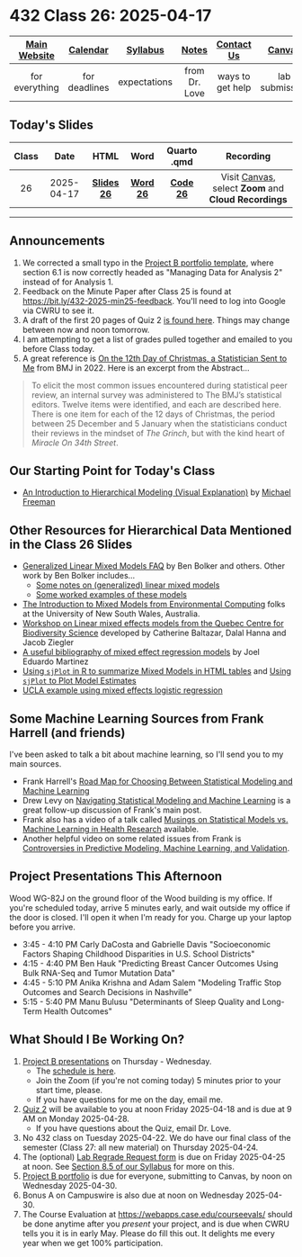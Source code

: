 # 432 Class 26: 2025-04-17

[Main Website](https://thomaselove.github.io/432-2025/) | [Calendar](https://thomaselove.github.io/432-2025/calendar.html) | [Syllabus](https://thomaselove.github.io/432-syllabus-2025/) | [Notes](https://thomaselove.github.io/432-notes/) | [Contact Us](https://thomaselove.github.io/432-2025/contact.html) | [Canvas](https://canvas.case.edu) | [Data and Code](https://github.com/THOMASELOVE/432-data) | [Sources](https://github.com/THOMASELOVE/432-classes-2024/tree/main/sources)
:-----------: | :--------------: | :----------: | :---------: | :-------------: | :-----------: | :------------: |:------:
for everything | for deadlines | expectations | from Dr. Love | ways to get help | lab submission | for downloads | to read

## Today's Slides

Class | Date | HTML | Word | Quarto .qmd | Recording
:---: | :--------: | :------: | :------: | :------: | :-------------:
26 | 2025-04-17 | **[Slides 26](https://thomaselove.github.io/432-slides-2025/slides26.html)** | **[Word 26](https://thomaselove.github.io/432-slides-2025/slides26w.docx)** | **[Code 26](https://github.com/THOMASELOVE/432-slides-2025/blob/main/slides26.qmd)** | Visit [Canvas](https://canvas.case.edu/), select **Zoom** and **Cloud Recordings**

---

## Announcements

1. We corrected a small typo in the [Project B portfolio template](https://github.com/THOMASELOVE/432-data/blob/master/data/432_projectB_portfolio_template.qmd), where section 6.1 is now correctly headed as "Managing Data for Analysis 2" instead of for Analysis 1.
2. Feedback on the Minute Paper after Class 25 is found at <https://bit.ly/432-2025-min25-feedback>. You'll need to log into Google via CWRU to see it.
3. A draft of the first 20 pages of Quiz 2 [is found here](quiz2_draft_first20pages.pdf). Things may change between now and noon tomorrow.
4. I am attempting to get a list of grades pulled together and emailed to you before Class today.
5. A great reference is [On the 12th Day of Christmas, a Statistician Sent to Me](https://doi.org/10.1136/bmj-2022-072883) from BMJ in 2022. Here is an excerpt from the Abstract...

> To elicit the most common issues encountered during statistical peer review, an internal survey was administered to The BMJ’s statistical editors. Twelve items were identified, and each are described here. There is one item for each of the 12 days of Christmas, the period between 25 December and 5 January when the statisticians conduct their reviews in the mindset of *The Grinch*, but with the kind heart of *Miracle On 34th Street*.

## Our Starting Point for Today's Class

- [An Introduction to Hierarchical Modeling (Visual Explanation)](http://mfviz.com/hierarchical-models/) by [Michael Freeman](http://mfviz.com/)

## Other Resources for Hierarchical Data Mentioned in the Class 26 Slides

- [Generalized Linear Mixed Models FAQ](https://bbolker.github.io/mixedmodels-misc/glmmFAQ.html) by Ben Bolker and others. Other work by Ben Bolker includes...
    - [Some notes on (generalized) linear mixed models](https://bbolker.github.io/morelia_2018/notes/glmm.html)
    - [Some worked examples of these models](https://bbolker.github.io/mixedmodels-misc/ecostats_chap.html)
- [The Introduction to Mixed Models from Environmental Computing](http://environmentalcomputing.net/mixed-models/) folks at the University of New South Wales, Australia.
- [Workshop on Linear mixed effects models from the Quebec Centre for Biodiversity Science](https://wiki.qcbs.ca/r_workshop6) developed by Catherine Baltazar, Dalal Hanna and Jacob Ziegler
- [A useful bibliography of mixed effect regression models](https://joelemartinez.com/2015/07/14/mixed-effect-models/) by Joel Eduardo Martinez
- [Using `sjPlot` in R to summarize Mixed Models in HTML tables](https://strengejacke.github.io/sjPlot/articles/tab_mixed.html) and [Using `sjPlot` to Plot Model Estimates](https://strengejacke.github.io/sjPlot/articles/plot_model_estimates.html)
- [UCLA example using mixed effects logistic regression](https://stats.idre.ucla.edu/r/dae/mixed-effects-logistic-regression/)

## Some Machine Learning Sources from Frank Harrell (and friends)

I've been asked to talk a bit about machine learning, so I'll send you to my main sources.

- Frank Harrell's [Road Map for Choosing Between Statistical Modeling and Machine Learning](https://www.fharrell.com/post/stat-ml/)
- Drew Levy on [Navigating Statistical Modeling and Machine Learning](https://www.fharrell.com/post/stat-ml2/) is a great follow-up discussion of Frank's main post.
- Frank also has a video of a talk called [Musings on Statistical Models vs. Machine Learning in Health Research](https://www.fharrell.com/talk/mlhealth/) available.
- Another helpful video on some related issues from Frank is [Controversies in Predictive Modeling, Machine Learning, and Validation](https://www.fharrell.com/talk/stratos19/).

## Project Presentations This Afternoon

Wood WG-82J on the ground floor of the Wood building is my office. If you're scheduled today, arrive 5 minutes early, and wait outside my office if the door is closed. I'll open it when I'm ready for you. Charge up your laptop before you arrive.

- 3:45 - 4:10 PM Carly DaCosta and Gabrielle Davis "Socioeconomic Factors Shaping Childhood Disparities in U.S. School Districts"
- 4:15 - 4:40 PM Ben Hauk "Predicting Breast Cancer Outcomes Using Bulk RNA-Seq and Tumor Mutation Data"
- 4:45 - 5:10 PM Anika Krishna and Adam Salem "Modeling Traffic Stop Outcomes and Search Decisions in Nashville"
- 5:15 - 5:40 PM Manu Bulusu "Determinants of Sleep Quality and Long-Term Health Outcomes"

## What Should I Be Working On?

1. [Project B presentations](https://github.com/THOMASELOVE/432-classes-2025/tree/main/projectB) on Thursday - Wednesday.
    - The [schedule is here](https://github.com/THOMASELOVE/432-classes-2025/tree/main/projectB).
    - Join the Zoom (if you're not coming today) 5 minutes prior to your start time, please.
    - If you have questions for me on the day, email me.
2. [Quiz 2](https://thomaselove.github.io/432-2025/quiz2.html) will be available to you at noon Friday 2025-04-18 and is due at 9 AM on Monday 2025-04-28.
    - If you have questions about the Quiz, email Dr. Love.
3. No 432 class on Tuesday 2025-04-22. We do have our final class of the semester (Class 27: all new material) on Thursday 2025-04-24.
4. The (optional) [Lab Regrade Request form](https://bit.ly/432-2025-lab-regrades) is due on Friday 2025-04-25 at noon. See [Section 8.5 of our Syllabus](https://thomaselove.github.io/432-syllabus-2025/08-grading.html) for more on this.
5. [Project B portfolio](https://thomaselove.github.io/432-2025/projB.html#the-project-portfolio) is due for everyone, submitting to Canvas, by noon on Wednesday 2025-04-30.
6. Bonus A on Campuswire is also due at noon on Wednesday 2025-04-30.
7. The Course Evaluation at <https://webapps.case.edu/courseevals/> should be done anytime after you *present* your project, and is due when CWRU tells you it is in early May. Please do fill this out. It delights me every year when we get 100% participation.
